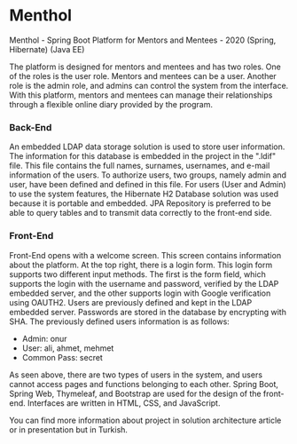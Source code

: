 # Menthol
<p>Menthol - Spring Boot Platform for Mentors and Mentees - 2020 (Spring, Hibernate) (Java EE)</p>

<p>The platform is designed for mentors and mentees and has two roles. One of the roles is the user role. Mentors and mentees can be a user. Another role is the admin role, and admins can control the system from the interface. With this platform, mentors and mentees can manage their relationships through a flexible online diary provided by the program.</p>

<h3>Back-End</h3>
<p>An embedded LDAP data storage solution is used to store user information. The information for this database is embedded in the project in the ".ldif" file. This file contains the full names, surnames, usernames, and e-mail information of the users. To authorize users, two groups, namely admin and user, have been defined and defined in this file. For users (User and Admin) to use the system features, the Hibernate H2 Database solution was used because it is portable and embedded. JPA Repository is preferred to be able to query tables and to transmit data correctly to the front-end side.</p>

<h3>Front-End</h3>
<p>Front-End opens with a welcome screen. This screen contains information about the platform. At the top right, there is a login form. This login form supports two different input methods. The first is the form field, which supports the login with the username and password, verified by the LDAP embedded server, and the other supports login with Google verification using OAUTH2. Users are previously defined and kept in the LDAP embedded server. Passwords are stored in the database by encrypting with SHA. The previously defined users information is as follows:</p>
<ul>
  <li>Admin: onur</li>
  <li>User: ali, ahmet, mehmet</li>
  <li>Common Pass: secret </li>
</ul>
<p>As seen above, there are two types of users in the system, and users cannot access pages and functions belonging to each other. Spring Boot, Spring Web, Thymeleaf, and Bootstrap are used for the design of the front-end. Interfaces are written in HTML, CSS, and JavaScript.</p>

<p>You can find more information about project in solution architecture article or in presentation but in Turkish.</p>
